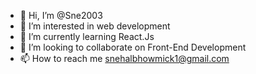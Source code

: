 - 👋 Hi, I’m @Sne2003
- 👀 I’m interested in web development
- 🌱 I’m currently learning React.Js
- 💞️ I’m looking to collaborate on Front-End Development
- 📫 How to reach me snehalbhowmick1@gmail.com

<!---
Sne2003/Sne2003 is a ✨ special ✨ repository because its `README.md` (this file) appears on your GitHub profile.
You can click the Preview link to take a look at your changes.
--->
